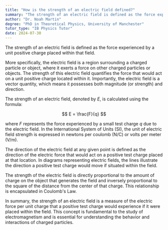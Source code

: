 ```yaml
---
title: "How is the strength of an electric field defined?"
summary: "The strength of an electric field is defined as the force experienced by a unit positive charge in the field."
author: "Dr. Noah Martin"
degree: "PhD in Theoretical Physics, University of Manchester"
tutor_type: "IB Physics Tutor"
date: 2024-07-30
---
```


The strength of an electric field is defined as the force experienced by a unit positive charge placed within that field.

More specifically, the electric field is a region surrounding a charged particle or object, where it exerts a force on other charged particles or objects. The strength of this electric field quantifies the force that would act on a unit positive charge located within it. Importantly, the electric field is a vector quantity, which means it possesses both magnitude (or strength) and direction.

The strength of an electric field, denoted by $E$, is calculated using the formula:

$$
E = \frac{F}{q}
$$

where $F$ represents the force experienced by a small test charge $q$ due to the electric field. In the International System of Units (SI), the unit of electric field strength is expressed in newtons per coulomb (N/C) or volts per meter (V/m).

The direction of the electric field at any given point is defined as the direction of the electric force that would act on a positive test charge placed at that location. In diagrams representing electric fields, the lines illustrate the direction a positive test charge would move if situated within the field.

The strength of the electric field is directly proportional to the amount of charge on the object that generates the field and inversely proportional to the square of the distance from the center of that charge. This relationship is encapsulated in Coulomb's Law.

In summary, the strength of an electric field is a measure of the electric force per unit charge that a positive test charge would experience if it were placed within the field. This concept is fundamental to the study of electromagnetism and is essential for understanding the behavior and interactions of charged particles.
    